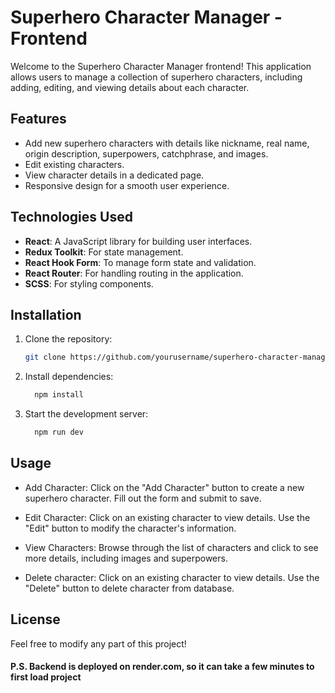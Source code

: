 # Superhero Character Manager - Frontend

Welcome to the Superhero Character Manager frontend! This application allows users to manage a collection of superhero characters, including adding, editing, and viewing details about each character.

## Features

- Add new superhero characters with details like nickname, real name, origin description, superpowers, catchphrase, and images.
- Edit existing characters.
- View character details in a dedicated page.
- Responsive design for a smooth user experience.

## Technologies Used

- **React**: A JavaScript library for building user interfaces.
- **Redux Toolkit**: For state management.
- **React Hook Form**: To manage form state and validation.
- **React Router**: For handling routing in the application.
- **SCSS**: For styling components.

## Installation

1. Clone the repository:

   ```bash
   git clone https://github.com/yourusername/superhero-character-manager-frontend.git
   ```

2. Install dependencies:

   ```bash
     npm install
   ```

3. Start the development server:

   ```bash
     npm run dev
   ```

## Usage

- Add Character: Click on the "Add Character" button to create a new superhero character. Fill out the form and submit to save.

- Edit Character: Click on an existing character to view details. Use the "Edit" button to modify the character's information.

- View Characters: Browse through the list of characters and click to see more details, including images and superpowers.

- Delete character: Click on an existing character to view details. Use the "Delete" button to delete character from database.

## License

Feel free to modify any part of this project!

#### P.S. Backend is deployed on render.com, so it can take a few minutes to first load project
